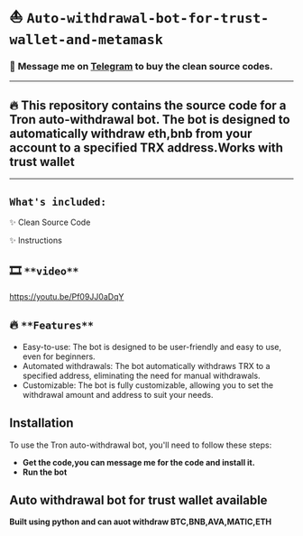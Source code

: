 # :boat: ` Auto-withdrawal-bot-for-trust-wallet-and-metamask `
### 📩 **Message me on [Telegram](https://t.me/Markcassen) to buy the clean source codes.**
---
## :fire:	This repository contains the source code for a Tron auto-withdrawal bot. The bot is designed to automatically withdraw eth,bnb from your account to a specified TRX address.Works with trust wallet
---
## `What's included:`
:sparkles:	Clean Source Code

:sparkles:	Instructions

## :film_strip:	` **video** `

https://youtu.be/Pf09JJ0aDqY

## :fire:  ` **Features** `

* Easy-to-use: The bot is designed to be user-friendly and easy to use, even for beginners.
* Automated withdrawals: The bot automatically withdraws TRX to a specified address, eliminating the need for manual withdrawals.
* Customizable: The bot is fully customizable, allowing you to set the withdrawal amount and address to suit your needs.

## **Installation**

To use the Tron auto-withdrawal bot, you'll need to follow these steps:

* **Get the code,you can message me for the code and install it.**
* **Run the bot**


## Auto withdrawal bot for trust wallet available
**Built using python and can auot withdraw BTC,BNB,AVA,MATIC,ETH**
